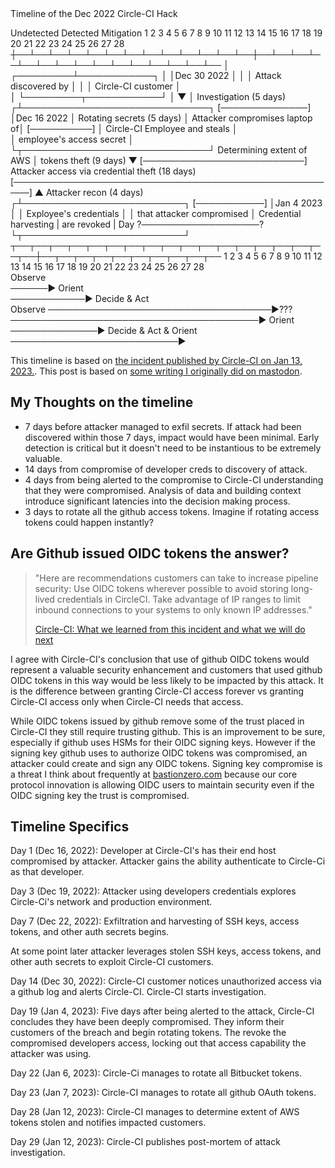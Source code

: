 
<div class="asciiart">
<span class="asciiart-bgwhite">Timeline of the Dec 2022 Circle-CI Hack</span>

 <span class="asciiart-bgred">Undetected                             </span><span class="asciiart-bgorange">Detected       </span><span class="asciiart-bgblue">Mitigation                  </span>
 1  2  3  4  5  6  7  8  9  10 11 12 13 14 15 16 17 18 19 20 21 22 23 24 25 26 27 28
 ┼──┴──┴──┴──┴──┴──┴──┴──┴──┴──┴──┴──┴──┼──┴──┴──┴──┴──┴──┴──┴──┴──┴──┴──┴──┴──┴──┴──
 │                            ┌─────────┴────────────┐
 │                            │Dec 30 2022           │
 │                            │ Attack discovered by │
 │                            │ Circle-CI customer   │          
 │                            └─────────┬────────────┘
 │                                      ▼
 │                                      <span class="asciiart-blue">Investigation (5 days)</span> 
┌┴──────────────────────────────┐       <span class="asciiart-blue">[──────────────]</span>
│Dec 16 2022                    │                      <span class="asciiart-blue">Rotating secrets (5 days)</span> 
│ Attacker compromises laptop of│                      <span class="asciiart-blue">[──────────]</span>
│ Circle-CI Employee and steals │                          
│ employee's access secret      │
└┬──────────────────────────────┘                      <span class="asciiart-blue">Determining extent of AWS</span> 
 │                                                      <span class="asciiart-blue">tokens theft (9 days)</span> 
 ▼                                                     <span class="asciiart-blue">[──────────────────────────]</span>
 <span class="asciiart-red">Attacker access via credential theft (18 days)</span>                             
 <span class="asciiart-red">[─────────────────────────────────────────────────────]</span>
                                                       ▲
        <span class="asciiart-red">Attacker recon (4 days)</span>                       ┌┴──────────────────────────┐
        <span class="asciiart-red">[───────────]</span>                                 │Jan 4 2023                 │
                                                      │ Exployee's credentials    │
                                                      │ that attacker compromised │
                   <span class="asciiart-red">Credential harvesting</span>              | are revoked               |
 Day               <span class="asciiart-red">?───────────────────?</span>              └┬──────────────────────────┘
 ┬──┬──┬──┬──┬──┬──┬──┬──┬──┬──┬──┬──┬──┬──┬──┬──┬──┬──┼──┬──┬──┬──┬──┬──┬──┬──┬──┬──
 1  2  3  4  5  6  7  8  9  10 11 12 13 14 15 16 17 18 19 20 21 22 23 24 25 26 27 28     
 <span class="asciiart-red">Observe</span>         
 <span class="asciiart-red">──────► Orient</span>   
       <span class="asciiart-red">────────────► Decide & Act</span>                                   
 <span class="asciiart-blue">Observe</span>           <span class="asciiart-red">────────────────────────────────────►???</span>                                                                    
 <span class="asciiart-blue">────────────────────────────────────────► Orient</span>
                                         <span class="asciiart-blue">──────────────► Decide & Act & Orient</span>
                                                       <span class="asciiart-blue">───────────────────────────►</span>

</div>


This timeline is based on [the incident published by Circle-CI on Jan 13, 2023.](https://circleci.com/blog/jan-4-2023-incident-report/#how-do-we-know-this-attack-vector-is-closed-and-its-safe-to-build). This post is based on [some writing I originally did on mastodon](https://hexagon.space/@ethan_heilman/109705011088622086).

## My Thoughts on the timeline

* 7 days before attacker managed to exfil secrets. If attack had been discovered within those 7 days, impact would have been minimal. Early detection is critical but it doesn't need to be instantious to be extremely valuable.
* 14 days from compromise of developer creds to discovery of attack.
* 4 days from being alerted to the compromise to Circle-CI understanding that they were compromised. Analysis of data and building context introduce significant latencies into the decision making process.
* 3 days to rotate all the github access tokens. Imagine if rotating access tokens could happen instantly?

## Are Github issued OIDC tokens the answer?

> "Here are recommendations customers can take to increase pipeline security:
> Use OIDC tokens wherever possible to avoid storing long-lived credentials in CircleCI.
> Take advantage of IP ranges to limit inbound connections to your systems to only known IP addresses."
> 
> [Circle-CI: What we learned from this incident and what we will do next](https://circleci.com/blog/jan-4-2023-incident-report/#what-we-learned-from-this-incident-and-what-we-will-do-next)

I agree with Circle-CI's conclusion that use of github OIDC tokens would represent a valuable security enhancement and customers that used github OIDC tokens in this way would be less likely to be impacted by this attack. It is the difference between granting Circle-CI access forever vs granting Circle-CI access only when Circle-CI needs that access.

While OIDC tokens issued by github remove some of the trust placed in Circle-CI they still require trusting github. This is an improvement to be sure, especially if github uses HSMs for their OIDC signing keys. However if the signing key github uses to authorize OIDC tokens was compromised, an attacker could create and sign any OIDC tokens.
Signing key compromise is a threat I think about frequently at [bastionzero.com](https://bastionzero.com) because our core protocol innovation is allowing OIDC users to maintain security even if the OIDC signing key the trust is compromised.

## Timeline Specifics

Day 1 (Dec 16, 2022): Developer at Circle-CI's has their end host compromised by attacker. Attacker gains the ability authenticate to Circle-Ci as that developer.

Day 3 (Dec 19, 2022): Attacker using developers credentials explores Circle-Ci's network and production environment.

Day 7 (Dec 22, 2022): Exfiltration and harvesting of SSH keys, access tokens, and other auth secrets begins.

At some point later attacker leverages stolen SSH keys, access tokens, and other auth secrets to exploit Circle-CI customers.

Day 14 (Dec 30, 2022): Circle-CI customer notices unauthorized access via a github log and alerts Circle-CI. Circle-CI starts investigation.

Day 19 (Jan 4, 2023): Five days after being alerted to the attack, Circle-CI concludes they have been deeply compromised. They inform their customers of the breach and begin rotating tokens. The revoke the compromised developers access, locking out that access capability the attacker was using.

Day 22 (Jan 6, 2023): Circle-Ci manages to rotate all Bitbucket tokens.

Day 23 (Jan 7, 2023): Circle-CI manages to rotate all github OAuth tokens.

Day 28 (Jan 12, 2023): Circle-CI manages to determine extent of AWS tokens stolen and notifies impacted customers.

Day 29 (Jan 12, 2023): Circle-CI publishes post-mortem of attack investigation.




<!-- <div class="asciiart">

  Day 1  2  3  4  5  6  7  8  9  10 11 12 13 14 15 16 17 18 19 20 21 22 23 24 25 26 27 28
  ────┬─────────────────────────────┬────────────────────────────────────────────────────
      │                            ┌┴─────────────────────┐
      │                            │Dec 30 2022           │
      │                            │ Attack discovered by │
      │                            │ Circle-CI customer   │
      │                            └─────────┬────────────┘
      │                                      │
      │                                      ▼
      │                                      Investigation
      │                                      ────────────────
      │                                              (5 days)
     ┌┴──────────────────────────────┐
     │Dec 16 2022                    │                      Rotating secrets
     │ Attacker compromises laptop of│                      ────────────
     │ Circle-CI Employee and steals │                          (5 days)
     │ employee's access secret      │
     └┬──────────────────────────────┘                      Determining extent of AWS
      │                                                     tokens stole
      ▼                                                     ────────────────────────────
      Attacker access via initial credential theft                              (9 days)
      ───────────────────────────────────────────────────────
                                                    (18 days)
            Attacker recon                                  ▲
            ─────────────                                   │
                 (4 days)                                  ┌┴───────────────────────┐
                                                           │Jan 4 2023              │
                         Credential harvesting             │ Credentials attacker   │
                        ?───────────────────?              │ compromised are revoked│
                                                           └┬───────────────────────┘
                                                            │
  ──────────────────────────────────────────────────────────┴────────────────────────────
  Day 1  2  3  4  5  6  7  8  9  10 11 12 13 14 15 16 17 18 19 20 21 22 23 24 25 26 27 28

</div> -->

 <!-- ┌───────────────────────────────┐
 │Dec 16 2022                    │
 │ Attacker compromises laptop of│
 │Circle-CI Employee and steals  │
 │employee's access secret       │
 └──┬────────────────────────────┘
    │
    │
    ▼
 <span class="asciiart-red">┌─────────────────────────────────┐</span>
 <span class="asciiart-red">│ Attacker has employee's access  │</span>                
 <span class="asciiart-red">└─────────────────────────────────┘</span> -->